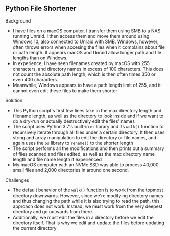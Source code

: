 ## Python File Shortener

Background

* I have files on a macOS computer. I transfer them using SMB to a NAS running Unraid. I then access them and move them around using Windows 10, also connected to Unraid with SMB. Windows, however, often throws errors when accesing the files when it complains about file or path length. It appears macOS and Unraid allow longer path and file lengths than on Windows. 
* In experience, I have seen filenames created by macOS with 255 characters, and directory names in excess of 100 characters. This does not count the absolute path length, which is then often times 350 or even 400 characters. 
* Meanwhile, Windows appears to have a path length limit of 255, and it cannot even edit these files to make them shorter



Solution

* This Python script's first few lines take in the max directory length and filename length, as well as the directory to look inside and if we want to do a dry-run or actually destructively edit the files' names
* The script uses Python 3.7's built-in `os` library and its `walk()` function to recursively iterate through all files under a certain directory. It then uses string and array manipulation to edit the directory or file names, and again uses the `os` library to `rename()` to the shorter length
* The script performs all the modifications and then prints out a summary of files scanned and files edited, as well as the max directory name length and file name length it experienced
* My macOS computer with an NVMe SSD was able to process 40,000 small files and 2,000 directories in around one second. 



Challenges

* The default behavior of the `walk()` function is to work from the topmost directory downwards. However, since we're modifying directory names and thus changing the path while it is also trying to read the path, this approach does not work. Instead, we must work from the very deepest directory and go outwards from there.
* Additionally, we must edit the files in a directory before we edit the directory itself. That is why we edit and update the files before updating the current directory